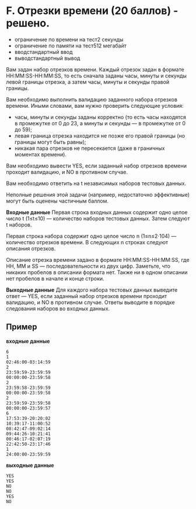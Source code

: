 F. Отрезки времени (20 баллов) - решено.
===
- ограничение по времени на тест2 секунды
- ограничение по памяти на тест512 мегабайт
- вводстандартный ввод
- выводстандартный вывод

Вам задан набор отрезков времени. Каждый отрезок задан в формате HH:MM:SS-HH:MM:SS, то есть сначала заданы часы, минуты и секунды левой границы отрезка, а затем часы, минуты и секунды правой границы.

Вам необходимо выполнить валидацию заданного набора отрезков времени. Иными словами, вам нужно проверить следующие условия:

- часы, минуты и секунды заданы корректно (то есть часы находятся в промежутке от 0 до 23, а минуты и секунды — в промежутке от 0 до 59);
- левая граница отрезка находится не позже его правой границы (но границы могут быть равны);
- никакая пара отрезков не пересекается (даже в граничных моментах времени).

Вам необходимо вывести YES, если заданный набор отрезков времени проходит валидацию, и NO в противном случае.

Вам необходимо ответить на t независимых наборов тестовых данных.

Неполные решения этой задачи (например, недостаточно эффективные) могут быть оценены частичным баллом.

__Входные данные__
Первая строка входных данных содержит одно целое число t (1≤t≤10) — количество наборов тестовых данных. Затем следуют t
 наборов.

Первая строка набора содержит одно целое число n (1≤n≤2⋅104) — количество отрезков времени. В следующих n строках следуют описания отрезков.

Описание отрезка времени задано в формате HH:MM:SS-HH:MM:SS, где HH, MM и SS — последовательности из двух цифр. Заметьте, что никаких пробелов в описании формата нет. Также ни в одном описании нет пробелов в начале и конце строки.

__Выходные данные__
Для каждого набора тестовых данных выведите ответ — YES, если заданный набор отрезков времени проходит валидацию, и NO в противном случае. Ответы выводите в порядке следования наборов во входных данных.

Пример
---
__входные данные__
```
6
1
02:46:00-03:14:59
2
23:59:59-23:59:59
00:00:00-23:59:58
2
23:59:58-23:59:59
00:00:00-23:59:58
2
23:59:59-23:59:58
00:00:00-23:59:57
6
17:53:39-20:20:02
10:39:17-11:00:52
08:42:47-09:02:14
09:44:26-10:21:41
00:46:17-02:07:19
22:42:50-23:17:46
1
24:00:00-23:59:59
```
__выходные данные__
```
YES
YES
NO
NO
YES
NO
```